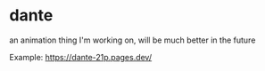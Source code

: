 # dante
an animation thing I'm working on, will be much better in the future

Example: https://dante-21p.pages.dev/
